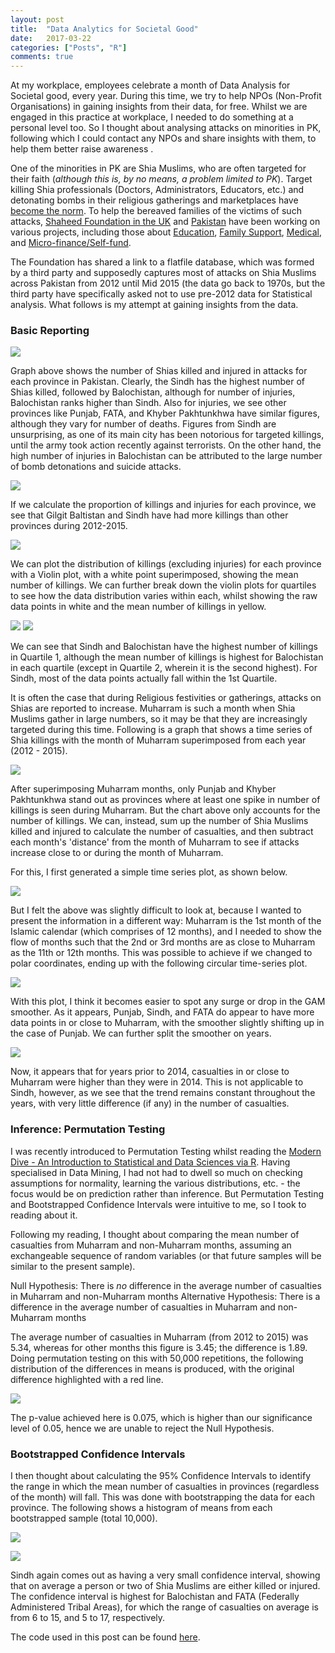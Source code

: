 ```yaml
---
layout: post
title:  "Data Analytics for Societal Good"
date:   2017-03-22
categories: ["Posts", "R"]
comments: true
---
```



At my workplace, employees celebrate a month of Data Analysis for Societal good, every year. During this time, we try to help NPOs (Non-Profit Organisations) in gaining insights from their data, for free. Whilst we are engaged in this practice at workplace, I needed to do something at a personal level too. So I thought about analysing attacks on minorities in PK, following which I could contact any NPOs and share insights with them, to help them better raise awareness
.  

One of the minorities in PK are Shia Muslims, who are often targeted for their faith (*although this is, by no means, a problem limited to PK*). Target killing Shia professionals (Doctors, Administrators, Educators, etc.) and detonating bombs in their religious gatherings and marketplaces have [become the norm](http://www.shaheedfoundation.co.uk/shia-killing.asp). To help the bereaved families of the victims of such attacks, [Shaheed Foundation in the UK](http://www.shaheedfoundation.co.uk/projects.asp#fin) and [Pakistan](http://www.shaheedfoundation.org/) have been working on various projects, including those about [Education](http://www.shaheedfoundation.co.uk/projects.asp#edu), [Family Support](http://www.shaheedfoundation.co.uk/projects.asp#fam), 
[Medical](http://www.shaheedfoundation.co.uk/projects.asp#med), and [Micro-finance/Self-fund](http://www.shaheedfoundation.co.uk/projects.asp#fin). 

The Foundation has shared a link to a flatfile database, which was formed by a third party and supposedly captures most of attacks on Shia Muslims across Pakistan from 2012 until Mid 2015 (the data go back to 1970s, but the third party have specifically asked not to use pre-2012 data for Statistical analysis. What follows is my attempt at gaining insights from the data.


### Basic Reporting

<a href="{{ site.baseurl }}/assets/img/sk_mar17_provComp_g1.png" target="_blank"><img src="{{ site.baseurl }}/assets/img/sk_mar17_provComp_g1.png"></a> 

Graph above shows the number of Shias killed and injured in attacks for each province in Pakistan. Clearly, the Sindh has the highest number of Shias killed, followed by Balochistan, although for number of injuries, Balochistan ranks higher than Sindh. Also for injuries, we see other provinces like Punjab, FATA, and Khyber Pakhtunkhwa have similar figures, although they vary for number of deaths.
Figures from Sindh are unsurprising, as one of its main city has been notorious for targeted killings, until the army took action recently against terrorists. On the other hand, the high number of injuries in Balochistan can be attributed to the large number of bomb detonations and suicide attacks.  


<a href="{{ site.baseurl }}/assets/img/sk_mar17_provComp_g2.png" target="_blank"><img src="{{ site.baseurl }}/assets/img/sk_mar17_provComp_g2.png"></a> 

If we calculate the proportion of killings and injuries for each province, we see that Gilgit Baltistan and Sindh have had more killings than other provinces during 2012-2015.  


<a href="{{ site.baseurl }}/assets/img/sk_mar17_dist_g3.png" target="_blank"><img src="{{ site.baseurl }}/assets/img/sk_mar17_dist_g3.png"></a> 


We can plot the distribution of killings (excluding injuries) for each province with a Violin plot, with a white point superimposed, showing the mean number of killings. We can further break down the violin plots for quartiles to see how the data distribution varies within each, whilst showing the raw data points in white and the mean number of killings in yellow.  


<a href="{{ site.baseurl }}/assets/img/sk_mar17_dist_g3.png" target="_blank"><img src="{{ site.baseurl }}/assets/img/sk_mar17_dist_g3.png"></a> 
<a href="{{ site.baseurl }}/assets/img/sk_mar17_dist_g4.png" target="_blank"><img src="{{ site.baseurl }}/assets/img/sk_mar17_dist_g4.png"></a> 


We can see that Sindh and Balochistan have the highest number of killings in Quartile 1, although the mean number of killings is highest for Balochistan in each quartile (except in Quartile 2, wherein it is the second highest). For Sindh, most of the data points actually fall within the 1st Quartile.    


It is often the case that during Religious festivities or gatherings, attacks on Shias are reported to increase. Muharram is such a month when Shia Muslims gather in large numbers, so it may be that they are increasingly targeted during this time. Following is a graph that shows a time series of Shia killings with the month of Muharram superimposed from each year (2012 - 2015).  

<a href="{{ site.baseurl }}/assets/img/sk_mar17_ts_g5.png" target="_blank"><img src="{{ site.baseurl }}/assets/img/sk_mar17_ts_g5.png"></a> 


After superimposing Muharram months, only Punjab and Khyber Pakhtunkhwa stand out as provinces where at least one spike in number of killings is seen during Muharram. But the chart above only accounts for the number of killings. We can, instead, sum up the number of Shia Muslims killed and injured to calculate the number of casualties, and then subtract each month's 'distance' from the month of Muharram to see if attacks increase close to or during the month of Muharram.  

For this, I first generated a simple time series plot, as shown below.  

 
<a href="{{ site.baseurl }}/assets/img/sk_mar17_cts_g6a0.png" target="_blank"><img src="{{ site.baseurl }}/assets/img/sk_mar17_cts_g6a0.png"></a> 


But I felt the above was slightly difficult to look at, because I wanted to present the information in a different way: Muharram is the 1st month of the Islamic calendar (which comprises of 12 months), and I needed to show the flow of months such that the 2nd or 3rd months are as close to Muharram as the 11th or 12th months. This was possible to achieve if we changed to polar coordinates, ending up with the following circular time-series plot.  


<a href="{{ site.baseurl }}/assets/img/sk_mar17_cts_g6b.png" target="_blank"><img src="{{ site.baseurl }}/assets/img/sk_mar17_cts_g6a.png"></a> 


With this plot, I think it becomes easier to spot any surge or drop in the GAM smoother. As it appears, Punjab, Sindh, and FATA do appear to have more data points in or close to Muharram, with the smoother slightly shifting up in the case of Punjab. We can further split the smoother on years.  


<a href="{{ site.baseurl }}/assets/img/sk_mar17_cts_g6d.png" target="_blank"><img src="{{ site.baseurl }}/assets/img/sk_mar17_cts_g6c.png"></a> 


Now, it appears that for years prior to 2014, casualties in or close to Muharram were higher than they were in 2014. This is not applicable to Sindh, however, as we see that the trend remains constant throughout the years, with very little difference (if any) in the number of casualties.  


### Inference: Permutation Testing 

I was recently introduced to Permutation Testing whilst reading the [Modern Dive - An Introduction to Statistical and Data Sciences via R](https://ismayc.github.io/moderndiver-book/7-hypo.html). Having specialised in Data Mining, I had not had to dwell so much on checking assumptions for normality, learning the various distributions, etc. - the focus would be on prediction rather than inference. But Permutation Testing and Bootstrapped Confidence Intervals were intuitive to me, so I took to reading about it.  

Following my reading, I thought about comparing the mean number of casualties from Muharram and non-Muharram months, assuming an exchangeable sequence of random variables (or that future samples will be similar to the present sample).  

Null Hypothesis: There is *no* difference in the average number of casualties in Muharram and non-Muharram months
Alternative Hypothesis: There is a difference in the average number of casualties in Muharram and non-Muharram months  

The average number of casualties in Muharram (from 2012 to 2015) was 5.34, whereas for other months this figure is 3.45; the difference is 1.89. Doing permutation testing on this with 50,000 repetitions, the following distribution of the differences in means is produced, with the original difference highlighted with a red line.  

<a href="{{ site.baseurl }}/assets/img/sk_mar17_hyptst_g7a.png" target="_blank"><img src="{{ site.baseurl }}/assets/img/sk_mar17_hyptst_g7a.png"></a> 

The p-value achieved here is 0.075, which is higher than our significance level of 0.05, hence we are unable to reject the Null Hypothesis.  


### Bootstrapped Confidence Intervals

I then thought about calculating the 95% Confidence Intervals to identify the range in which the mean number of casualties in provinces (regardless of the month) will fall. This was done with bootstrapping the data for each province. The following shows a histogram of means from each bootstrapped sample (total 10,000).  

<a href="{{ site.baseurl }}/assets/img/sk_mar17_hyptst_g7b.png" target="_blank"><img src="{{ site.baseurl }}/assets/img/sk_mar17_hyptst_g7b.png"></a> 

<a href="{{ site.baseurl }}/assets/img/sk_mar17_hyptst_g7c.png" target="_blank"><img src="{{ site.baseurl }}/assets/img/sk_mar17_hyptst_g7c.png"></a> 

Sindh again comes out as having a very small confidence interval, showing that on average a person or two of Shia Muslims are either killed or injured. The confidence interval is highest for Balochistan and FATA (Federally Administered Tribal Areas), for which the range of casualties on average is from 6 to 15, and 5 to 17, respectively.


The code used in this post can be found [here](https://github.com/aliarsalankazmi/skPk_analysis/blob/master/excelDB_analysis_v1.txt).

